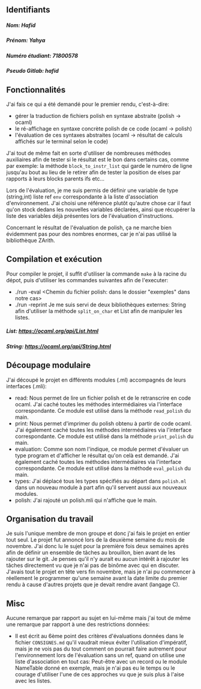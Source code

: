 ## Identifiants

##### **Nom:** Hafid
##### **Prénom:** Yahya
##### **Numéro étudiant:** 71800578
##### **Pseudo Gitlab:** hafid

## Fonctionnalités
J'ai fais ce qui a été demandé pour le premier rendu, c'est-à-dire:
- gérer la traduction de fichiers polish en syntaxe abstraite (polish -> ocaml)
- le ré-affichage en syntaxe concrète polish de ce code (ocaml -> polish)
- l'évaluation de ces syntaxes abstraites (ocaml -> résultat de calculs affichés sur le terminal selon le code)

J'ai tout de même fait en sorte d'utiliser de nombreuses méthodes auxiliaires afin de tester si le résultat est le bon dans certains cas, comme par exemple: la méthode `block_to_instr_list` qui garde le numéro de ligne jusqu'au bout au lieu de le retirer afin de tester la position de elses par rapports à leurs blocks parents ifs etc...

Lors de l'évaluation, je me suis permis de définir une variable de type (string,int) liste ref  `env` correspondante à la liste d'association d'environnement. J'ai choisi une référence plutôt qu'autre chose car il faut qu'on stock dedans les nouvelles variables déclarées, ainsi que récupérer la liste des variables déjà présentes lors de l'évaluation d'instructions.

Concernant le résultat de l'évaluation de polish, ça ne marche bien évidemment pas pour des nombres enormes, car je n'ai pas utilisé la bibliothèque ZArith.

## Compilation et exécution
Pour compiler le projet, il suffit d'utiliser la commande `make` à la racine du dépot, puis d'utiliser les commandes suivantes afin de l'executer:
- ./run -eval <Chemin du fichier polish: dans le dossier "exemples" dans notre cas>
- ./run -reprint <Chemin du fichier polish>
Je me suis servi de deux bibliothèques externes: String afin d'utiliser la méthode `split_on_char` et List afin de manipuler les listes.

##### List: https://ocaml.org/api/List.html
##### String: https://ocaml.org/api/String.html

## Découpage modulaire
J'ai découpé le projet en différents modules (.ml) accompagnés de leurs interfaces (.mli):
- read: Nous permet de lire un fichier polish et de le retranscrire en code ocaml. J'ai caché toutes les méthodes intermédiaires via l'interface correspondante. Ce module est utilisé dans la méthode `read_polish` du main.
- print: Nous permet d'imprimer du polish obtenu à partir de code ocaml. J'ai également caché toutes les méthodes intermédiaires via l'interface correspondante. Ce module est utilisé dans la méthode `print_polish` du main.
- evaluation: Comme son nom l'indique, ce module permet d'évaluer un type program et d'afficher le résultat qu'on celà est demandé. J'ai également caché toutes les méthodes intermédiaires via l'interface correspondante. Ce module est utilisé dans la méthode `eval_polish` du main.
- types: J'ai déplacé tous les types spécifiés au départ dans `polish.ml` dans un nouveau module à part afin qu'il servent aussi aux nouveaux modules.
- polish: J'ai rajouté un polish.mli qui n'affiche que le main.

## Organisation du travail
Je suis l'unique membre de mon groupe et donc j'ai fais le projet en entier tout seul. Le projet fut annoncé lors de la deuxième semaine du mois de novembre. J'ai donc lu le sujet pour la première fois deux semaines après afin de définir un ensemble de tâches au brouillon, bien avant de les rajouter sur le git. Je penses qu'il n'y aurait eu aucun intérêt à rajouter les tâches directement vu que je n'ai pas de binôme avec qui en discuter. J'avais tout le projet en tête vers fin novembre, mais je n'ai pu commencer à réellement le programmer qu'une semaine avant la date limite du premier rendu à cause d'autres projets que je devait rendre avant (langage C).

## Misc
Aucune remarque par rapport au sujet en lui-même mais j'ai tout de même une remarque par rapport à une des restrictions données:
- Il est écrit au 6ème point des critères d'évaluations données dans le fichier `CONSIGNES.md` qu'il vaudrait mieux éviter l'utilisation d'impératif, mais je ne vois pas du tout comment on pourrait faire autrement pour l'environnement lors de l'évaluation sans un ref, quand on utilise une liste d'association en tout cas: Peut-être avec un record ou le module NameTable donné en exemple, mais je n'ai pas eu le temps ou le courage d'utiliser l'une de ces approches vu que je suis plus à l'aise avec les listes.
